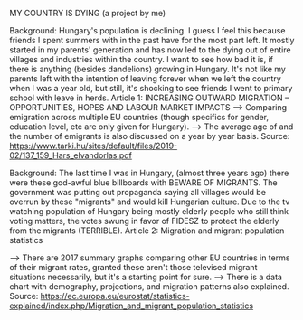 MY COUNTRY IS DYING (a project by me)

Background: Hungary's population is declining. I guess I feel this because friends I spent summers with in the past have for the most part left. It mostly started in my parents' generation and has now led to the dying out of entire villages and industries within the country. I want to see how bad it is, if there is anything (besides dandelions) growing in Hungary. It's not like my parents left with the intention of leaving forever when we left the country when I was a year old, but still, it's shocking to see friends I went to primary school with leave in herds.
Article 1: INCREASING OUTWARD MIGRATION – OPPORTUNITIES, HOPES AND LABOUR MARKET IMPACTS
 --> Comparing emigration across multiple EU countries (though specifics for gender, education level, etc are only given for Hungary).
 --> The average age of and the number of emigrants is also discussed on a year by year basis.
Source: https://www.tarki.hu/sites/default/files/2019-02/137_159_Hars_elvandorlas.pdf

Background: The last time I was in Hungary, (almost three years ago) there were these god-awful blue billboards with BEWARE OF MIGRANTS. The government was putting out propaganda saying all villages would be overrun by these "migrants" and would kill Hungarian culture. Due to the tv watching population of Hungary being mostly elderly people who still think voting matters, the votes swung in favor of FIDESZ to protect the elderly from the migrants (TERRIBLE).
Article 2: Migration and migrant population statistics

 --> There are 2017 summary graphs comparing other EU countries in terms of their migrant rates, granted these aren't those televised migrant situations necessarily, but it's a starting point for sure.
--> There is a data chart with demography, projections, and migration patterns also explained.
Source: https://ec.europa.eu/eurostat/statistics-explained/index.php/Migration_and_migrant_population_statistics
